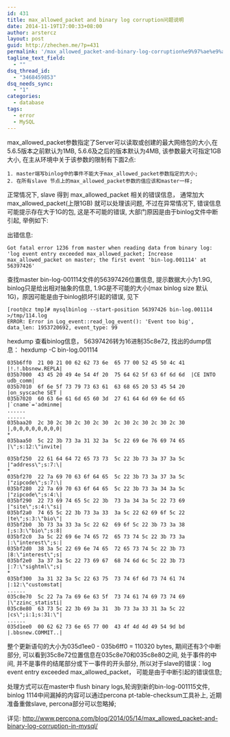 ```yaml
---
id: 431
title: max_allowed_packet and binary log corruption问题说明
date: 2014-11-19T17:00:33+08:00
author: arstercz
layout: post
guid: http://zhechen.me/?p=431
permalink: '/max_allowed_packet-and-binary-log-corruption%e9%97%ae%e9%a2%98%e8%af%b4%e6%98%8e/'
tagline_text_field:
  - ""
dsq_thread_id:
  - "3468459853"
dsq_needs_sync:
  - "1"
categories:
  - database
tags:
  - error
  - MySQL
---
```

max_allowed_packet参数指定了Server可以读取或创建的最大网络包的大小,在5.6.5版本之前默认为1MB, 5.6.6及之后的版本默认为4MB, 该参数最大可指定1GB大小, 在主从环境中关于该参数的限制有下面2点:
```
1. master端写binlog中的事件不能大于max_allowed_packet参数指定的大小;
2. 在所有slave 节点上的max_allowed_packet参数的值应该和master一样;
```
正常情况下, slave 得到 max_allowed_packet 相关的错误信息， 通常加大max_allowed_packet(上限1GB) 就可以处理该问题, 不过在异常情况下, 错误信息可能提示存在大于1G的包, 这是不可能的错误, 大部门原因是由于binlog文件中断引起, 举例如下:
<!--more-->


出错信息:
```
Got fatal error 1236 from master when reading data from binary log: 'log event entry exceeded max_allowed_packet; Increase max_allowed_packet on master; the first event 'bin-log.001114' at 56397426'
```
查找master bin-log-001114文件的56397426位置信息, 提示数据大小为1.9G, binlog只是给出相对抽象的信息, 1.9G是不可能的大小(max binlog size 默认1G)，原因可能是由于binlog损坏引起的错误, 见下
```
[root@cz tmp]# mysqlbinlog --start-position 56397426 bin-log.001114 >/tmp/114.log
ERROR: Error in Log_event::read_log_event(): 'Event too big', data_len: 1953720692, event_type: 99
```

hexdump 查看binlog信息， 56397426转为16进制35c8e72, 找出的dump信息：
hexdump -C bin-log.001114 
```
035b6ff0  21 00 21 00 62 62 73 6e  65 77 00 52 45 50 4c 41  |!.!.bbsnew.REPLA|
035b7000  43 45 20 49 4e 54 4f 20  75 64 62 5f 63 6f 6d 6d  |CE INTO udb_comm|
035b7010  6f 6e 5f 73 79 73 63 61  63 68 65 20 53 45 54 20  |on_syscache SET |
035b7020  60 63 6e 61 6d 65 60 3d  27 61 64 6d 69 6e 6d 65  |`cname`='adminme|
......
......
035baa20  2c 30 2c 30 2c 30 2c 30  2c 30 2c 30 2c 30 2c 30  |,0,0,0,0,0,0,0,0|
*
035baa50  5c 22 3b 73 3a 31 32 3a  5c 22 69 6e 76 69 74 65  |\";s:12:\"invite|

035bf250  22 61 64 64 72 65 73 73  5c 22 3b 73 3a 37 3a 5c  |"address\";s:7:\|
*
035bf270  22 7a 69 70 63 6f 64 65  5c 22 3b 73 3a 37 3a 5c  |"zipcode\";s:7:\|
035bf280  22 7a 69 70 63 6f 64 65  5c 22 3b 73 3a 34 3a 5c  |"zipcode\";s:4:\|
035bf290  22 73 69 74 65 5c 22 3b  73 3a 34 3a 5c 22 73 69  |"site\";s:4:\"si|
035bf2a0  74 65 5c 22 3b 73 3a 33  3a 5c 22 62 69 6f 5c 22  |te\";s:3:\"bio\"|
035bf2b0  3b 73 3a 33 3a 5c 22 62  69 6f 5c 22 3b 73 3a 38  |;s:3:\"bio\";s:8|
035bf2c0  3a 5c 22 69 6e 74 65 72  65 73 74 5c 22 3b 73 3a  |:\"interest\";s:|
035bf2d0  38 3a 5c 22 69 6e 74 65  72 65 73 74 5c 22 3b 73  |8:\"interest\";s|
035bf2e0  3a 37 3a 5c 22 73 69 67  68 74 6d 6c 5c 22 3b 73  |:7:\"sightml\";s|
*
035bf300  3a 31 32 3a 5c 22 63 75  73 74 6f 6d 73 74 61 74  |:12:\"customstat|
......
035c8e70  5c 22 7a 7a 69 6e 63 5f  73 74 61 74 69 73 74 69  |\"zzinc_statisti|
035c8e80  63 73 5c 22 3b 69 3a 31  3b 73 3a 33 31 3a 5c 22  |cs\";i:1;s:31:\"|
......
035d1ee0  00 62 62 73 6e 65 77 00  43 4f 4d 4d 49 54 9d bd  |.bbsnew.COMMIT..|
```
整个更新语句的大小为035d1ee0 - 035b6ff0 = 110320 bytes, 期间还有3个中断部分, 可以看到35c8e72位置信息在035c8e70和035c8e80之间, 处于事件的中间, 并不是事件的结尾部分或下一事件的开头部分, 所以对于slave的错误：log event entry exceeded max_allowed_packet， 可能是由于中断引起的错误信息;

处理方式可以在master中 flush binary logs,轮询到新的bin-log-001115文件, binlog 1114中间漏掉的内容可以通过percona pt-table-checksum工具补上, 近期准备重做slave, percona部分可以忽略掉;

详见: <a href="http://www.percona.com/blog/2014/05/14/max_allowed_packet-and-binary-log-corruption-in-mysql/"><font color="green">http://www.percona.com/blog/2014/05/14/max_allowed_packet-and-binary-log-corruption-in-mysql/</font></a>